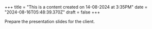 +++
title = "This is a content created on 14-08-2024 at 3:35PM"
date = "2024-08-16T05:48:39.370Z"
draft = false
+++

  Prepare the presentation slides for the client.
        